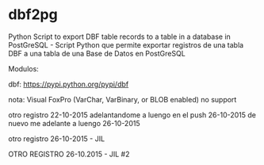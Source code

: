 dbf2pg
======

Python Script to export DBF table records to a table in a database in PostGreSQL - Script Python que permite exportar registros de una tabla DBF a una tabla de una Base de Datos en PostGreSQL

Modulos:

dbf:
https://pypi.python.org/pypi/dbf

nota: Visual FoxPro (VarChar, VarBinary, or BLOB enabled) no support

otro registro 22-10-2015
adelantandome a luengo en el push 26-10-2015
de nuevo me adelante a luengo 26-10-2015

otro registro 26-10-2015 - JIL

OTRO REGISTRO 26-10.2015 - JIL #2
